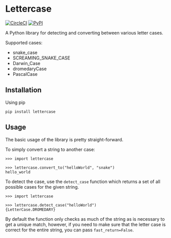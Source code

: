 # Lettercase
[![CircleCI](https://circleci.com/gh/gieseladev/lettercase.svg?style=svg)](https://circleci.com/gh/gieseladev/lettercase)
[![PyPI](https://img.shields.io/pypi/v/lettercase.svg)](https://pypi.org/project/lettercase)

A Python library for detecting and converting between various letter
cases.

Supported cases:
- snake_case
- SCREAMING_SNAKE_CASE
- Darwin_Case
- dromedaryCase
- PascalCase

## Installation
Using pip
```shell
pip install lettercase
```

## Usage
The basic usage of the library is pretty straight-forward.

To simply convert a string to another case:
```pydocstring
>>> import lettercase

>>> lettercase.convert_to("helloWorld", "snake")
hello_world
```

To detect the case, use the `detect_case` function
which returns a set of all possible cases for the given
string.
```pydocstring
>>> import lettercase

>>> lettercase.detect_case("helloWorld")
{LetterCase.DROMEDARY}
```

By default the function only checks as much of the string
as is necessary to get a unique match, however, if you need
to make sure that the letter case is correct for the entire string,
you can pass `fast_return=False`.